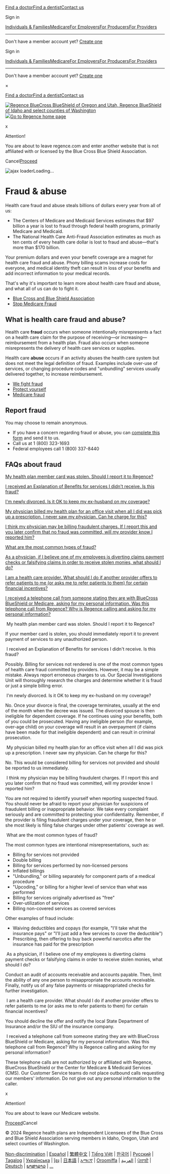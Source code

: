 [Find a doctor](https://www.regence.com/fwd/finding-doctors)[Find a dentist](http://regencedental.com/members/find-a-dentist)[Contact us](https://www.regence.com/contact-us)

Sign in

[Individuals & Families](https://www.regence.com/sign-in/?audience=individual)[Medicare](https://www.regence.com/sign-in/?audience=medicare)[For Employers](https://employercenter.regence.com/)[For Producers](https://chs1.force.com/producercenter/login?expid=QUAD)[For Providers](https://www.regence.com/provider/secure-portal)

* * *

Don't have a member account yet? [Create one](https://www.regence.com/member/registration)

Sign in

[Individuals & Families](https://www.regence.com/sign-in/?audience=individual)[Medicare](https://www.regence.com/sign-in/?audience=medicare)[For Employers](https://employercenter.regence.com/)[For Producers](https://chs1.force.com/producercenter/login?expid=QUAD)[For Providers](https://www.regence.com/provider/secure-portal)

* * *

Don't have a member account yet? [Create one](https://www.regence.com/member/registration)

×

[Find a doctor](https://www.regence.com/fwd/finding-doctors)[Find a dentist](http://regencedental.com/members/find-a-dentist)[Contact us](https://www.regence.com/contact-us)

[![Regence BlueCross BlueShield of Oregon and Utah, Regence BlueShield of Idaho and select counties of Washington](https://beonbrand.getbynder.com/m/4144056d614f2757/original/REG_ALL_QUAD_RGB_H_BLUE_BLOCK.svg)![](https://beonbrand.getbynder.com/m/253c7b6ea7fc9408/original/REG_ALL_QUAD_RGB_V_BLUE_BLOCK.svg)Go to Regence home page](https://www.regence.com/home)

x

Attention!

You are about to leave regence.com and enter another website that is not affiliated with or licensed by the Blue Cross Blue Shield Association.

Cancel[Proceed](#)

![ajax loader](../images/ajax-loader.gif)Loading...

Fraud & abuse
=============

Health care fraud and abuse steals billions of dollars every year from all of us:

* The Centers of Medicare and Medicaid Services estimates that $97 billion a year is lost to fraud through federal health programs, primarily Medicare and Medicaid.
* The National Health Care Anti-Fraud Association estimates as much as ten cents of every health care dollar is lost to fraud and abuse—that's more than $170 billion.
    

Your premium dollars and even your benefit coverage are a magnet for health care fraud and abuse. Phony billing scams increase costs for everyone, and medical identity theft can result in loss of your benefits and add incorrect information to your medical records.

That's why it's important to learn more about health care fraud and abuse, and what all of us can do to fight it.

* [Blue Cross and Blue Shield Association](https://www.bcbs.com/healthcare-fraud)
* [Stop Medicare Fraud](https://www.medicare.gov/basics/reporting-medicare-fraud-and-abuse)
    

What is health care fraud and abuse?
------------------------------------

Health care **fraud** occurs when someone intentionally misrepresents a fact on a health care claim for the purpose of receiving—or increasing—reimbursement from a health plan. Fraud also occurs when someone misrepresents the delivery of health care services or supplies.

Health care **abuse** occurs if an activity abuses the health care system but does not meet the legal definition of fraud. Examples include over-use of services, or changing procedure codes and "unbundling" services usually delivered together, to increase reimbursement.

* [We fight fraud](https://www.regence.com/member/about-us/fraud/we-fight-fraud)
* [Protect yourself](https://www.regence.com/member/about-us/fraud/protect-yourself)
* [Medicare fraud](https://www.regence.com/member/about-us/fraud/medicare-fraud)
    

Report fraud
------------

You may choose to remain anonymous.

* If you have a concern regarding fraud or abuse, you can [complete this form](https://www.regence.com/member/report-fraud-or-abuse/) and send it to us.
* Call us at 1 (800) 323-1693
* Federal employees call 1 (800) 337-8440

FAQs about fraud
----------------

[My health plan member card was stolen. Should I report it to Regence?](#my-health-plan-member-card-was-stolen--should-i-report-it-to-regence-)

[I received an Explanation of Benefits for services I didn't receive. Is this fraud?](#i-received-an-explanation-of-benefits-for-services-i-didn-t-receive--is-this-fraud-)

[I'm newly divorced. Is it OK to keep my ex-husband on my coverage?](#i-m-newly-divorced--is-it-ok-to-keep-my-ex-husband-on-my-coverage-)

[My physician billed my health plan for an office visit when all I did was pick up a prescription. I never saw my physician. Can he charge for this?](#my-physician-billed-my-health-plan-for-an-office-visit-when-all-i-did-was-pick-up-a-prescription--i-never-saw-my-physician--can-he-charge-for-this-)

[I think my physician may be billing fraudulent charges. If I report this and you later confirm that no fraud was committed, will my provider know I reported him?](#i-think-my-physician-may-be-billing-fraudulent-charges--if-i-report-this-and-you-later-confirm-that-no-fraud-was-committed--will-my-provider-know-i-reported-him-)

[What are the most common types of fraud?](#what-are-the-most-common-types-of-fraud-)

[As a physician, if I believe one of my employees is diverting claims payment checks or falsifying claims in order to receive stolen monies, what should I do?](#as-a-physician--if-i-believe-one-of-my-employees-is-diverting-claims-payment-checks-or-falsifying-claims-in-order-to-receive-stolen-monies--what-should-i-do-)

[I am a health care provider. What should I do if another provider offers to refer patients to me (or asks me to refer patients to them) for certain financial incentives?](#i-am-a-health-care-provider--what-should-i-do-if-another-provider-offers-to-refer-patients-to-me--or-asks-me-to-refer-patients-to-them--for-certain-financial-incentives-)

[I received a telephone call from someone stating they are with BlueCross BlueShield or Medicare, asking for my personal information. Was this telephone call from Regence? Why is Regence calling and asking for my personal information?](#i-received-a-telephone-call-from-someone-stating-they-are-with-bluecross-blueshield-or-medicare--asking-for-my-personal-information--was-this-telephone-call-from-regence--why-is-regence-calling-and-asking-for-my-personal-information-)

 My health plan member card was stolen. Should I report it to Regence?

If your member card is stolen, you should immediately report it to prevent payment of services to any unauthorized person.

 I received an Explanation of Benefits for services I didn't receive. Is this fraud?

Possibly. Billing for services not rendered is one of the most common types of health care fraud committed by providers. However, it may be a simple mistake. Always report erroneous charges to us. Our Special Investigations Unit will thoroughly research the charges and determine whether it is fraud or just a simple billing error.

 I'm newly divorced. Is it OK to keep my ex-husband on my coverage?

No. Once your divorce is final, the coverage terminates, usually at the end of the month when the decree was issued. The divorced spouse is then ineligible for dependent coverage. If he continues using your benefits, both of you could be prosecuted. Having any ineligible person (for example, over-age child) on your coverage will result in an overpayment (if claims have been made for that ineligible dependent) and can result in criminal prosecution.

 My physician billed my health plan for an office visit when all I did was pick up a prescription. I never saw my physician. Can he charge for this?

No. This would be considered billing for services not provided and should be reported to us immediately.

 I think my physician may be billing fraudulent charges. If I report this and you later confirm that no fraud was committed, will my provider know I reported him?

You are not required to identify yourself when reporting suspected fraud. You should never be afraid to report your physician for suspicions of fraudulent billing or inappropriate behavior. We take every complaint seriously and are committed to protecting your confidentiality. Remember, if the provider is filing fraudulent charges under your coverage, then he or she most likely is filing false charges under other patients' coverage as well.

 What are the most common types of fraud?

The most common types are intentional misrepresentations, such as:

* Billing for services not provided
* Double billing
* Billing for services performed by non-licensed persons
* Inflated billings
* "Unbundling," or billing separately for component parts of a medical procedure
* "Upcoding," or billing for a higher level of service than what was performed
* Billing for services originally advertised as "free"
* Over-utilization of services
* Billing non-covered services as covered services

Other examples of fraud include:

* Waiving deductibles and copays (for example, "I'll take what the insurance pays" or "I'll just add a few services to cover the deductible")
* Prescribing, then offering to buy back powerful narcotics after the insurance has paid for the prescription

 As a physician, if I believe one of my employees is diverting claims payment checks or falsifying claims in order to receive stolen monies, what should I do?

Conduct an audit of accounts receivable and accounts payable. Then, limit the ability of any one person to misappropriate the accounts receivable. Finally, notify us of any false payments or misappropriated checks for further investigation.

 I am a health care provider. What should I do if another provider offers to refer patients to me (or asks me to refer patients to them) for certain financial incentives?

You should decline the offer and notify the local State Department of Insurance and/or the SIU of the insurance company.

 I received a telephone call from someone stating they are with BlueCross BlueShield or Medicare, asking for my personal information. Was this telephone call from Regence? Why is Regence calling and asking for my personal information?

These telephone calls are not authorized by or affiliated with Regence, BlueCross BlueShield or the Center for Medicare & Medicaid Services (CMS). Our Customer Service teams do not place outbound calls requesting our members' information. Do not give out any personal information to the caller.

x

Attention!

You are about to leave our Medicare website.

[Proceed](#)Cancel

© 2024 Regence health plans are Independent Licensees of the Blue Cross and Blue Shield Association serving members in Idaho, Oregon, Utah and select counties of Washington.

[Non-discrimination](https://www.regence.com/member/non-discrimination) | [Español](https://www.regence.com/member/non-discrimination#spanish) | [繁體中文](https://www.regence.com/member/non-discrimination#chinese-traditional) | [Tiếng Việt](https://www.regence.com/member/non-discrimination#vietnamese) | [한국어](https://www.regence.com/member/non-discrimination#korean) | [Русский](https://www.regence.com/member/non-discrimination#russian) | [Tagalog](https://www.regence.com/member/non-discrimination#tagalog) | [Українська](https://www.regence.com/member/non-discrimination#ukrainian) | [ខ្មែរ](https://www.regence.com/member/non-discrimination#mon-khmer-cambodian) | [日本語](https://www.regence.com/member/non-discrimination#japanese) | [አማርኛ](https://www.regence.com/member/non-discrimination#amharic) | [Oroomiffa](https://www.regence.com/member/non-discrimination#cushite-oromo) | [العربية](https://www.regence.com/member/non-discrimination#arabic) | [ਪੰਜਾਬੀ](https://www.regence.com/member/non-discrimination#punjabi) | [Deutsch](https://www.regence.com/member/non-discrimination#german) | [ພາສາລາວ](https://www.regence.com/member/non-discrimination#laotion) | [...](https://www.regence.com/member/non-discrimination)